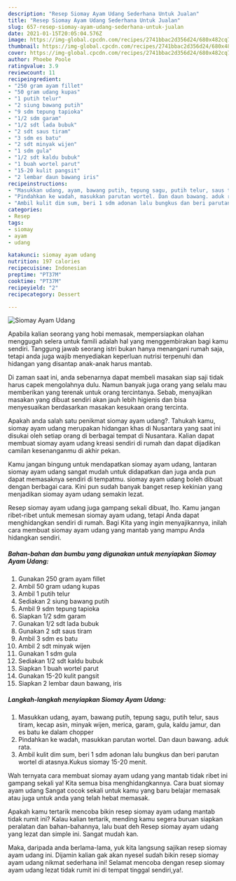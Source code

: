 ```yaml
---
description: "Resep Siomay Ayam Udang Sederhana Untuk Jualan"
title: "Resep Siomay Ayam Udang Sederhana Untuk Jualan"
slug: 657-resep-siomay-ayam-udang-sederhana-untuk-jualan
date: 2021-01-15T20:05:04.576Z
image: https://img-global.cpcdn.com/recipes/2741bbac2d356d24/680x482cq70/siomay-ayam-udang-foto-resep-utama.jpg
thumbnail: https://img-global.cpcdn.com/recipes/2741bbac2d356d24/680x482cq70/siomay-ayam-udang-foto-resep-utama.jpg
cover: https://img-global.cpcdn.com/recipes/2741bbac2d356d24/680x482cq70/siomay-ayam-udang-foto-resep-utama.jpg
author: Phoebe Poole
ratingvalue: 3.9
reviewcount: 11
recipeingredient:
- "250 gram ayam fillet"
- "50 gram udang kupas"
- "1 putih telur"
- "2 siung bawang putih"
- "9 sdm tepung tapioka"
- "1/2 sdm garam"
- "1/2 sdt lada bubuk"
- "2 sdt saus tiram"
- "3 sdm es batu"
- "2 sdt minyak wijen"
- "1 sdm gula"
- "1/2 sdt kaldu bubuk"
- "1 buah wortel parut"
- "15-20 kulit pangsit"
- "2 lembar daun bawang iris"
recipeinstructions:
- "Masukkan udang, ayam, bawang putih, tepung sagu, putih telur, saus tiram, kecap asin, minyak wijen, merica, garam, gula, kaldu jamur, dan es batu ke dalam chopper"
- "Pindahkan ke wadah, masukkan parutan wortel. Dan daun bawang. aduk rata."
- "Ambil kulit dim sum, beri 1 sdm adonan lalu bungkus dan beri parutan wortel di atasnya.Kukus siomay 15-20 menit."
categories:
- Resep
tags:
- siomay
- ayam
- udang

katakunci: siomay ayam udang 
nutrition: 197 calories
recipecuisine: Indonesian
preptime: "PT37M"
cooktime: "PT37M"
recipeyield: "2"
recipecategory: Dessert

---
```



![Siomay Ayam Udang](https://img-global.cpcdn.com/recipes/2741bbac2d356d24/680x482cq70/siomay-ayam-udang-foto-resep-utama.jpg)

Apabila kalian seorang yang hobi memasak, mempersiapkan olahan menggugah selera untuk famili adalah hal yang menggembirakan bagi kamu sendiri. Tanggung jawab seorang istri bukan hanya menangani rumah saja, tetapi anda juga wajib menyediakan keperluan nutrisi terpenuhi dan hidangan yang disantap anak-anak harus mantab.

Di zaman  saat ini, anda sebenarnya dapat membeli masakan siap saji tidak harus capek mengolahnya dulu. Namun banyak juga orang yang selalu mau memberikan yang terenak untuk orang tercintanya. Sebab, menyajikan masakan yang dibuat sendiri akan jauh lebih higienis dan bisa menyesuaikan berdasarkan masakan kesukaan orang tercinta. 



Apakah anda salah satu penikmat siomay ayam udang?. Tahukah kamu, siomay ayam udang merupakan hidangan khas di Nusantara yang saat ini disukai oleh setiap orang di berbagai tempat di Nusantara. Kalian dapat membuat siomay ayam udang kreasi sendiri di rumah dan dapat dijadikan camilan kesenanganmu di akhir pekan.

Kamu jangan bingung untuk mendapatkan siomay ayam udang, lantaran siomay ayam udang sangat mudah untuk didapatkan dan juga anda pun dapat memasaknya sendiri di tempatmu. siomay ayam udang boleh dibuat dengan berbagai cara. Kini pun sudah banyak banget resep kekinian yang menjadikan siomay ayam udang semakin lezat.

Resep siomay ayam udang juga gampang sekali dibuat, lho. Kamu jangan ribet-ribet untuk memesan siomay ayam udang, tetapi Anda dapat menghidangkan sendiri di rumah. Bagi Kita yang ingin menyajikannya, inilah cara membuat siomay ayam udang yang mantab yang mampu Anda hidangkan sendiri.

<!--inarticleads1-->

##### Bahan-bahan dan bumbu yang digunakan untuk menyiapkan Siomay Ayam Udang:

1. Gunakan 250 gram ayam fillet
1. Ambil 50 gram udang kupas
1. Ambil 1 putih telur
1. Sediakan 2 siung bawang putih
1. Ambil 9 sdm tepung tapioka
1. Siapkan 1/2 sdm garam
1. Gunakan 1/2 sdt lada bubuk
1. Gunakan 2 sdt saus tiram
1. Ambil 3 sdm es batu
1. Ambil 2 sdt minyak wijen
1. Gunakan 1 sdm gula
1. Sediakan 1/2 sdt kaldu bubuk
1. Siapkan 1 buah wortel parut
1. Gunakan 15-20 kulit pangsit
1. Siapkan 2 lembar daun bawang, iris




<!--inarticleads2-->

##### Langkah-langkah menyiapkan Siomay Ayam Udang:

1. Masukkan udang, ayam, bawang putih, tepung sagu, putih telur, saus tiram, kecap asin, minyak wijen, merica, garam, gula, kaldu jamur, dan es batu ke dalam chopper
1. Pindahkan ke wadah, masukkan parutan wortel. Dan daun bawang. aduk rata.
1. Ambil kulit dim sum, beri 1 sdm adonan lalu bungkus dan beri parutan wortel di atasnya.Kukus siomay 15-20 menit.




Wah ternyata cara membuat siomay ayam udang yang mantab tidak ribet ini gampang sekali ya! Kita semua bisa menghidangkannya. Cara buat siomay ayam udang Sangat cocok sekali untuk kamu yang baru belajar memasak atau juga untuk anda yang telah hebat memasak.

Apakah kamu tertarik mencoba bikin resep siomay ayam udang mantab tidak rumit ini? Kalau kalian tertarik, mending kamu segera buruan siapkan peralatan dan bahan-bahannya, lalu buat deh Resep siomay ayam udang yang lezat dan simple ini. Sangat mudah kan. 

Maka, daripada anda berlama-lama, yuk kita langsung sajikan resep siomay ayam udang ini. Dijamin kalian gak akan nyesel sudah bikin resep siomay ayam udang nikmat sederhana ini! Selamat mencoba dengan resep siomay ayam udang lezat tidak rumit ini di tempat tinggal sendiri,ya!.

